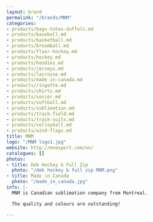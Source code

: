 ```yaml
---
layout: brand
permalink: "/brands/MNM"
categories:
- products/bags-totes-duffels.md
- products/baseball.md
- products/basketball.md
- products/broomball.md
- products/floor-hockey.md
- products/hockey.md
- products/hoodies.md
- products/jerseys.md
- products/lacrosse.md
- products/made-in-canada.md
- products/ringette.md
- products/shirts.md
- products/soccer.md
- products/softball.md
- products/sublimation.md
- products/track-field.md
- products/track-suits.md
- products/volleyball.md
- products/wind-flags.md
title: MNM
logo: "/MNM logo1.jpg"
website: http://mnmsport.com/en/
catalogues: []
photos:
- title: Dek Hockey & Full Zip
  photo: "/dek hockey & full zip MNM.png"
- title: Made in Canada
  photo: "/made_in_canada.jpg"
info: |-
  MNM is Canadian sublimation company from Montreal.

  The quality and colours are outstanding!

---
```

